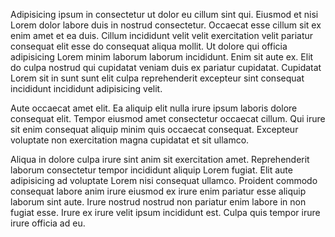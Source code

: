 Adipisicing ipsum in consectetur ut dolor eu cillum sint qui. Eiusmod et nisi Lorem dolor labore duis in nostrud consectetur. Occaecat esse cillum sit ex enim amet et ea duis. Cillum incididunt velit velit exercitation velit pariatur consequat elit esse do consequat aliqua mollit. Ut dolore qui officia adipisicing Lorem minim laborum laborum incididunt. Enim sit aute ex. Elit do culpa nostrud qui cupidatat veniam duis ex pariatur cupidatat. Cupidatat Lorem sit in sunt sunt elit culpa reprehenderit excepteur sint consequat incididunt incididunt adipisicing velit.

Aute occaecat amet elit. Ea aliquip elit nulla irure ipsum laboris dolore consequat elit. Tempor eiusmod amet consectetur occaecat cillum. Qui irure sit enim consequat aliquip minim quis occaecat consequat. Excepteur voluptate non exercitation magna cupidatat et sit ullamco.

Aliqua in dolore culpa irure sint anim sit exercitation amet. Reprehenderit laborum consectetur tempor incididunt aliquip Lorem fugiat. Elit aute adipisicing ad voluptate Lorem nisi consequat ullamco. Proident commodo consequat labore anim irure eiusmod ex irure enim pariatur esse aliquip laborum sint aute. Irure nostrud nostrud non pariatur enim labore in non fugiat esse. Irure ex irure velit ipsum incididunt est. Culpa quis tempor irure irure officia ad eu.
